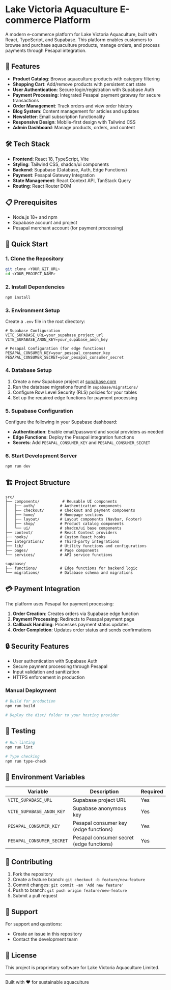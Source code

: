 # Lake Victoria Aquaculture E-commerce Platform

A modern e-commerce platform for Lake Victoria Aquaculture, built with React, TypeScript, and Supabase. This platform enables customers to browse and purchase aquaculture products, manage orders, and process payments through Pesapal integration.

## 🚀 Features

- **Product Catalog**: Browse aquaculture products with category filtering
- **Shopping Cart**: Add/remove products with persistent cart state
- **User Authentication**: Secure login/registration with Supabase Auth
- **Payment Processing**: Integrated Pesapal payment gateway for secure transactions
- **Order Management**: Track orders and view order history
- **Blog System**: Content management for articles and updates
- **Newsletter**: Email subscription functionality
- **Responsive Design**: Mobile-first design with Tailwind CSS
- **Admin Dashboard**: Manage products, orders, and content

## 🛠 Tech Stack

- **Frontend**: React 18, TypeScript, Vite
- **Styling**: Tailwind CSS, shadcn/ui components
- **Backend**: Supabase (Database, Auth, Edge Functions)
- **Payment**: Pesapal Gateway Integration
- **State Management**: React Context API, TanStack Query
- **Routing**: React Router DOM

## 📋 Prerequisites

- Node.js 18+ and npm
- Supabase account and project
- Pesapal merchant account (for payment processing)

## 🚀 Quick Start

### 1. Clone the Repository

```bash
git clone <YOUR_GIT_URL>
cd <YOUR_PROJECT_NAME>
```

### 2. Install Dependencies

```bash
npm install
```

### 3. Environment Setup

Create a `.env` file in the root directory:

```env
# Supabase Configuration
VITE_SUPABASE_URL=your_supabase_project_url
VITE_SUPABASE_ANON_KEY=your_supabase_anon_key

# Pesapal Configuration (for edge functions)
PESAPAL_CONSUMER_KEY=your_pesapal_consumer_key
PESAPAL_CONSUMER_SECRET=your_pesapal_consumer_secret
```

### 4. Database Setup

1. Create a new Supabase project at [supabase.com](https://supabase.com)
2. Run the database migrations found in `supabase/migrations/`
3. Configure Row Level Security (RLS) policies for your tables
4. Set up the required edge functions for payment processing

### 5. Supabase Configuration

Configure the following in your Supabase dashboard:

- **Authentication**: Enable email/password and social providers as needed
- **Edge Functions**: Deploy the Pesapal integration functions
- **Secrets**: Add `PESAPAL_CONSUMER_KEY` and `PESAPAL_CONSUMER_SECRET`

### 6. Start Development Server

```bash
npm run dev
```

## 🏗 Project Structure

```
src/
├── components/          # Reusable UI components
│   ├── auth/           # Authentication components
│   ├── checkout/       # Checkout and payment components
│   ├── home/           # Homepage sections
│   ├── layout/         # Layout components (Navbar, Footer)
│   ├── shop/           # Product catalog components
│   └── ui/             # shadcn/ui base components
├── context/            # React Context providers
├── hooks/              # Custom React hooks
├── integrations/       # Third-party integrations
├── lib/                # Utility functions and configurations
├── pages/              # Page components
└── services/           # API service functions

supabase/
├── functions/          # Edge functions for backend logic
└── migrations/         # Database schema and migrations
```

## 💳 Payment Integration

The platform uses Pesapal for payment processing:

1. **Order Creation**: Creates orders via Supabase edge function
2. **Payment Processing**: Redirects to Pesapal payment page
3. **Callback Handling**: Processes payment status updates
4. **Order Completion**: Updates order status and sends confirmations

## 🔒 Security Features

- User authentication with Supabase Auth
- Secure payment processing through Pesapal
- Input validation and sanitization
- HTTPS enforcement in production


### Manual Deployment

```bash
# Build for production
npm run build

# Deploy the dist/ folder to your hosting provider
```

## 🧪 Testing

```bash
# Run linting
npm run lint

# Type checking
npm run type-check
```

## 📝 Environment Variables

| Variable | Description | Required |
|----------|-------------|----------|
| `VITE_SUPABASE_URL` | Supabase project URL | Yes |
| `VITE_SUPABASE_ANON_KEY` | Supabase anonymous key | Yes |
| `PESAPAL_CONSUMER_KEY` | Pesapal consumer key (edge functions) | Yes |
| `PESAPAL_CONSUMER_SECRET` | Pesapal consumer secret (edge functions) | Yes |

## 🤝 Contributing

1. Fork the repository
2. Create a feature branch: `git checkout -b feature/new-feature`
3. Commit changes: `git commit -am 'Add new feature'`
4. Push to branch: `git push origin feature/new-feature`
5. Submit a pull request

## 📧 Support

For support and questions:
- Create an issue in this repository
- Contact the development team

## 📄 License

This project is proprietary software for Lake Victoria Aquaculture Limited.

---

Built with ❤️ for sustainable aquaculture